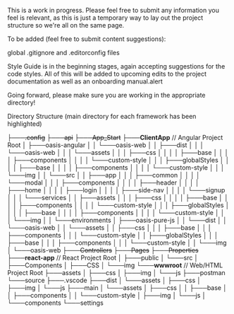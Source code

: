 This is a work in progress. Please feel free to submit any information you feel is relevant, as this is just a temporary way to lay out the project structure so we're all on the same page.

To be added (feel free to submit content suggestions):

global .gitignore and .editorconfig files

Style Guide is in the beginning stages, again accepting suggestions for the code styles. All of this will be added to upcoming edits to the project documentation as well as an onboarding manual.alert

Going forward, please make sure you are working in the appropriate directory! 



Directory Structure (main directory for each framework has been highlighted)

├───~~.config~~
├───~~api~~
├───~~App_Start~~
├───**ClientApp**   // Angular Project Root
│   ├───oasis-angular
│   │   └───oasis-web
│   │       ├───dist
│   │       │   └───oasis-web
│   │       │       └───assets
│   │       │           ├───css
│   │       │           │   ├───base
│   │       │           │   ├───components
│   │       │           │   └───custom-style
│   │       │           ├───globalStyles
│   │       │           │   ├───base
│   │       │           │   ├───components
│   │       │           │   └───custom-style
│   │       │           └───img
│   │       └───src
│   │           ├───app
│   │           │   ├───common
│   │           │   │   └───modal
│   │           │   ├───components
│   │           │   │   ├───header
│   │           │   │   ├───home
│   │           │   │   ├───login
│   │           │   │   ├───side-nav
│   │           │   │   └───signup
│   │           │   └───services
│   │           ├───assets
│   │           │   ├───css
│   │           │   │   ├───base
│   │           │   │   ├───components
│   │           │   │   └───custom-style
│   │           │   ├───globalStyles
│   │           │   │   ├───base
│   │           │   │   ├───components
│   │           │   │   └───custom-style
│   │           │   └───img
│   │           └───environments
│   ├───oasis-pure-js
│   │   └───dist
│   │       └───oasis-web
│   │           └───assets
│   │               ├───css
│   │               │   ├───base
│   │               │   ├───components
│   │               │   └───custom-style
│   │               ├───globalStyles
│   │               │   ├───base
│   │               │   ├───components
│   │               │   └───custom-style
│   │               └───img
│   └───oasis-web
├───~~Controllers~~
├───~~Pages~~
├───~~Properties~~
├───**react-app**     //  React Project Root
│   ├───public
│   └───src
│       ├───Components
│       ├───CSS
│       └───img
└───**wwwroot**     //   Web/HTML Project Root
    ├───assets
    │   ├───css
    │   ├───img
    │   └───js
    ├───postman
    └───source
        ├───.vscode
        ├───dist
        │   └───assets
        │       ├───css
        │       ├───img
        │       └───js
        ├───main
        │   └───assets
        │       ├───css
        │       │   ├───base
        │       │   ├───components
        │       │   └───custom-style
        │       ├───img
        │       └───js
        │           └───components
        └───settings